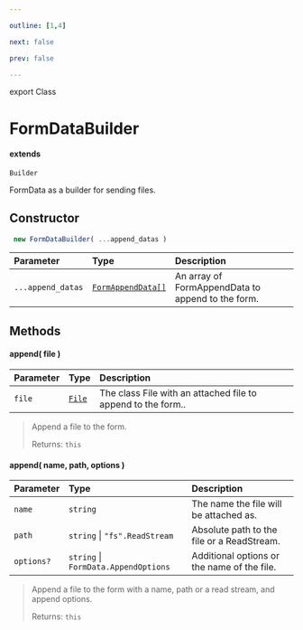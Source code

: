 ```yaml
---

outline: [1,4]

next: false

prev: false

---
```


export Class
# FormDataBuilder
#### extends
 `Builder`

FormData as a builder for sending files.

## Constructor
```ts
 new FormDataBuilder( ...append_datas )
 ```
| Parameter | Type | Description |
| :--- | :--- | :--- |
| `...append_datas` | [`FormAppendData[]`](../type-aliases/FormAppendData.md) | An array of FormAppendData to append to the form. |

## Methods

#### append( file )
| Parameter | Type | Description |
| :--- | :--- | :--- |
| `file` | [`File`](./File.md) | The class File with an attached file to append to the form.. |
> Append a file to the form.
> 
> Returns: `this`
#### append( name, path, options )
| Parameter | Type | Description |
| :--- | :--- | :--- |
| `name` | `string` | The name the file will be attached as. |
| `path` | `string` \| `"fs".ReadStream` | Absolute path to the file or a ReadStream. |
| `options?` | `string` \| `FormData.AppendOptions` | Additional options or the name of the file. |
> Append a file to the form with a name, path or a read stream, and append options.
> 
> Returns: `this`
